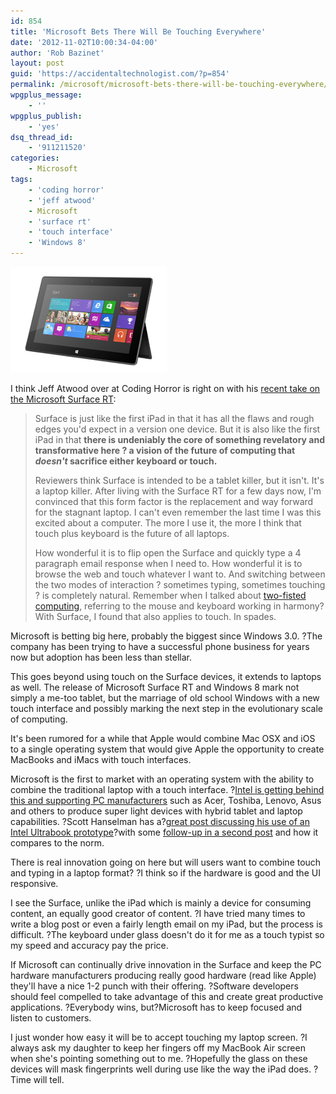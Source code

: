 ```yaml
---
id: 854
title: 'Microsoft Bets There Will Be Touching Everywhere'
date: '2012-11-02T10:00:34-04:00'
author: 'Rob Bazinet'
layout: post
guid: 'https://accidentaltechnologist.com/?p=854'
permalink: /microsoft/microsoft-bets-there-will-be-touching-everywhere/
wpgplus_message:
    - ''
wpgplus_publish:
    - 'yes'
dsq_thread_id:
    - '911211520'
categories:
    - Microsoft
tags:
    - 'coding horror'
    - 'jeff atwood'
    - Microsoft
    - 'surface rt'
    - 'touch interface'
    - 'Windows 8'
---
```


![Surface](/assets/img/2012/11/surface.png "surface.png")

I think Jeff Atwood over at Coding Horror is right on with his [recent take on the Microsoft Surface RT](https://www.codinghorror.com/blog/2012/11/do-you-wanna-touch.html):

> Surface is just like the first iPad in that it has all the flaws and rough edges you'd expect in a version one device. But it is also like the first iPad in that **there is undeniably the core of something revelatory and transformative here ? a vision of the future of computing that *doesn't* sacrifice either keyboard or touch.**
> 
> Reviewers think Surface is intended to be a tablet killer, but it isn't. It's a laptop killer. After living with the Surface RT for a few days now, I'm convinced that this form factor is the replacement and way forward for the stagnant laptop. I can't even remember the last time I was this excited about a computer. The more I use it, the more I think that touch plus keyboard is the future of all laptops.
> 
> How wonderful it is to flip open the Surface and quickly type a 4 paragraph email response when I need to. How wonderful it is to browse the web and touch whatever I want to. And switching between the two modes of interaction ? sometimes typing, sometimes touching ? is completely natural. Remember when I talked about [two-fisted computing](https://www.codinghorror.com/blog/2008/03/revisiting-keyboard-vs-the-mouse-pt-1.html), referring to the mouse and keyboard working in harmony? With Surface, I found that also applies to touch. In spades.

Microsoft is betting big here, probably the biggest since Windows 3.0. ?The company has been trying to have a successful phone business for years now but adoption has been less than stellar.

This goes beyond using touch on the Surface devices, it extends to laptops as well. The release of Microsoft Surface RT and Windows 8 mark not simply a me-too tablet, but the marriage of old school Windows with a new touch interface and possibly marking the next step in the evolutionary scale of computing.

It's been rumored for a while that Apple would combine Mac OSX and iOS to a single operating system that would give Apple the opportunity to create MacBooks and iMacs with touch interfaces.

Microsoft is the first to market with an operating system with the ability to combine the traditional laptop with a touch interface. ?[Intel is getting behind this and supporting PC manufacturers](https://www.intel.com/content/www/us/en/sponsors-of-tomorrow/ultrabook.html) such as Acer, Toshiba, Lenovo, Asus and others to produce super light devices with hybrid tablet and laptop capabilities. ?Scott Hanselman has a?[great post discussing his use of an Intel Ultrabook prototype](https://www.hanselman.com/blog/InitialImpressionsOfThe3rdGenerationIvyBridgeIntelUltrabookReferenceHardwareForDevelopersOnWindows8.aspx)?with some [follow-up in a second post](https://www.hanselman.com/blog/IntelUltrabookHardwarePrototypeWindows8AndTheSensorPlatform.aspx) and how it compares to the norm.

There is real innovation going on here but will users want to combine touch and typing in a laptop format? ?I think so if the hardware is good and the UI responsive.

I see the Surface, unlike the iPad which is mainly a device for consuming content, an equally good creator of content. ?I have tried many times to write a blog post or even a fairly length email on my iPad, but the process is difficult. ?The keyboard under glass doesn't do it for me as a touch typist so my speed and accuracy pay the price.

If Microsoft can continually drive innovation in the Surface and keep the PC hardware manufacturers producing really good hardware (read like Apple) they'll have a nice 1-2 punch with their offering. ?Software developers should feel compelled to take advantage of this and create great productive applications. ?Everybody wins, but?Microsoft has to keep focused and listen to customers.

I just wonder how easy it will be to accept touching my laptop screen. ?I always ask my daughter to keep her fingers off my MacBook Air screen when she's pointing something out to me. ?Hopefully the glass on these devices will mask fingerprints well during use like the way the iPad does. ?Time will tell.
